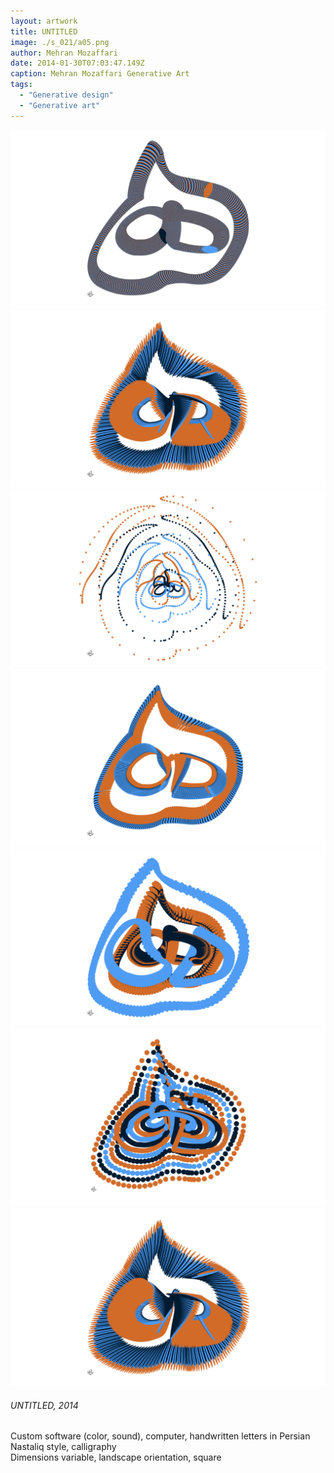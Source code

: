 ```yaml
---
layout: artwork
title: UNTITLED
image: ./s_021/a05.png
author: Mehran Mozaffari
date: 2014-01-30T07:03:47.149Z
caption: Mehran Mozaffari Generative Art
tags: 
  - "Generative design"
  - "Generative art"
---
```



![UNTITLED - Mehran Mozaffari Generative Art](./s_021/a02.png)
![UNTITLED - Mehran Mozaffari Generative Art](./s_021/a03.png)
![UNTITLED - Mehran Mozaffari Generative Art](./s_021/a04.png)
![UNTITLED - Mehran Mozaffari Generative Art](./s_021/a05.png) 
![UNTITLED - Mehran Mozaffari Generative Art](./s_021/a06.png)
![UNTITLED - Mehran Mozaffari Generative Art](./s_021/a07.png)
![UNTITLED - Mehran Mozaffari Generative Art](./s_021/a08.png)


###### UNTITLED, 2014
Custom software (color, sound), computer, handwritten letters in Persian Nastaliq style, calligraphy <br>
Dimensions variable, landscape orientation, square